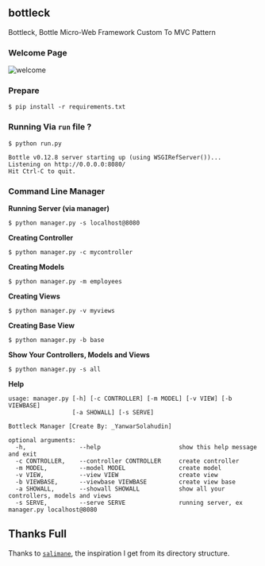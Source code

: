 ## bottleck
Bottleck, Bottle Micro-Web Framework Custom To MVC Pattern

### Welcome Page
![welcome](https://binderyanwar.files.wordpress.com/2015/09/screenshot-from-2015-09-14-014941.png)

### Prepare
```
$ pip install -r requirements.txt
```

### Running Via `run` file ?
```
$ python run.py

Bottle v0.12.8 server starting up (using WSGIRefServer())...
Listening on http://0.0.0.0:8080/
Hit Ctrl-C to quit.
```

### Command Line Manager
**Running Server (via manager)**
```
$ python manager.py -s localhost@8080
```

**Creating Controller**
```
$ python manager.py -c mycontroller
```

**Creating Models**
```
$ python manager.py -m employees
```

**Creating Views**
```
$ python manager.py -v myviews
```

**Creating Base View**
```
$ python manager.py -b base
```

**Show Your Controllers, Models and Views**
```
$ python manager.py -s all
```

**Help**
```
usage: manager.py [-h] [-c CONTROLLER] [-m MODEL] [-v VIEW] [-b VIEWBASE]
                  [-a SHOWALL] [-s SERVE]

Bottleck Manager [Create By: _YanwarSolahudin]

optional arguments:
  -h, 				--help            			show this help message and exit
  -c CONTROLLER, 	--controller CONTROLLER		create controller
  -m MODEL, 		--model MODEL 				create model
  -v VIEW, 			--view VIEW  				create view
  -b VIEWBASE, 		--viewbase VIEWBASE			create view base
  -a SHOWALL, 		--showall SHOWALL			show all your controllers, models and views
  -s SERVE, 		--serve SERVE				running server, ex manager.py localhost@8080

```
## Thanks Full
Thanks to [`salimane`](https://github.com/salimane/bottle-mvc), the inspiration I get from its directory structure.
